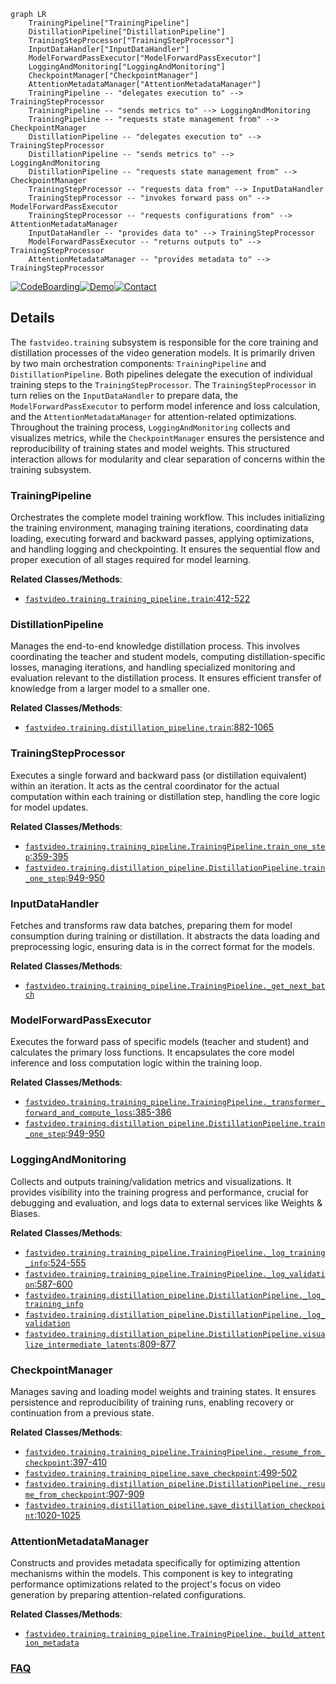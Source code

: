 ```mermaid
graph LR
    TrainingPipeline["TrainingPipeline"]
    DistillationPipeline["DistillationPipeline"]
    TrainingStepProcessor["TrainingStepProcessor"]
    InputDataHandler["InputDataHandler"]
    ModelForwardPassExecutor["ModelForwardPassExecutor"]
    LoggingAndMonitoring["LoggingAndMonitoring"]
    CheckpointManager["CheckpointManager"]
    AttentionMetadataManager["AttentionMetadataManager"]
    TrainingPipeline -- "delegates execution to" --> TrainingStepProcessor
    TrainingPipeline -- "sends metrics to" --> LoggingAndMonitoring
    TrainingPipeline -- "requests state management from" --> CheckpointManager
    DistillationPipeline -- "delegates execution to" --> TrainingStepProcessor
    DistillationPipeline -- "sends metrics to" --> LoggingAndMonitoring
    DistillationPipeline -- "requests state management from" --> CheckpointManager
    TrainingStepProcessor -- "requests data from" --> InputDataHandler
    TrainingStepProcessor -- "invokes forward pass on" --> ModelForwardPassExecutor
    TrainingStepProcessor -- "requests configurations from" --> AttentionMetadataManager
    InputDataHandler -- "provides data to" --> TrainingStepProcessor
    ModelForwardPassExecutor -- "returns outputs to" --> TrainingStepProcessor
    AttentionMetadataManager -- "provides metadata to" --> TrainingStepProcessor
```

[![CodeBoarding](https://img.shields.io/badge/Generated%20by-CodeBoarding-9cf?style=flat-square)](https://github.com/CodeBoarding/GeneratedOnBoardings)[![Demo](https://img.shields.io/badge/Try%20our-Demo-blue?style=flat-square)](https://www.codeboarding.org/demo)[![Contact](https://img.shields.io/badge/Contact%20us%20-%20contact@codeboarding.org-lightgrey?style=flat-square)](mailto:contact@codeboarding.org)

## Details

The `fastvideo.training` subsystem is responsible for the core training and distillation processes of the video generation models. It is primarily driven by two main orchestration components: `TrainingPipeline` and `DistillationPipeline`. Both pipelines delegate the execution of individual training steps to the `TrainingStepProcessor`. The `TrainingStepProcessor` in turn relies on the `InputDataHandler` to prepare data, the `ModelForwardPassExecutor` to perform model inference and loss calculation, and the `AttentionMetadataManager` for attention-related optimizations. Throughout the training process, `LoggingAndMonitoring` collects and visualizes metrics, while the `CheckpointManager` ensures the persistence and reproducibility of training states and model weights. This structured interaction allows for modularity and clear separation of concerns within the training subsystem.

### TrainingPipeline
Orchestrates the complete model training workflow. This includes initializing the training environment, managing training iterations, coordinating data loading, executing forward and backward passes, applying optimizations, and handling logging and checkpointing. It ensures the sequential flow and proper execution of all stages required for model learning.


**Related Classes/Methods**:

- <a href="https://github.com/hao-ai-lab/FastVideo/blob/main/fastvideo/training/training_pipeline.py#L412-L522" target="_blank" rel="noopener noreferrer">`fastvideo.training.training_pipeline.train`:412-522</a>


### DistillationPipeline
Manages the end-to-end knowledge distillation process. This involves coordinating the teacher and student models, computing distillation-specific losses, managing iterations, and handling specialized monitoring and evaluation relevant to the distillation process. It ensures efficient transfer of knowledge from a larger model to a smaller one.


**Related Classes/Methods**:

- <a href="https://github.com/hao-ai-lab/FastVideo/blob/main/fastvideo/training/distillation_pipeline.py#L882-L1065" target="_blank" rel="noopener noreferrer">`fastvideo.training.distillation_pipeline.train`:882-1065</a>


### TrainingStepProcessor
Executes a single forward and backward pass (or distillation equivalent) within an iteration. It acts as the central coordinator for the actual computation within each training or distillation step, handling the core logic for model updates.


**Related Classes/Methods**:

- <a href="https://github.com/hao-ai-lab/FastVideo/blob/main/fastvideo/training/training_pipeline.py#L359-L395" target="_blank" rel="noopener noreferrer">`fastvideo.training.training_pipeline.TrainingPipeline.train_one_step`:359-395</a>
- <a href="https://github.com/hao-ai-lab/FastVideo/blob/main/fastvideo/training/distillation_pipeline.py#L949-L950" target="_blank" rel="noopener noreferrer">`fastvideo.training.distillation_pipeline.DistillationPipeline.train_one_step`:949-950</a>


### InputDataHandler
Fetches and transforms raw data batches, preparing them for model consumption during training or distillation. It abstracts the data loading and preprocessing logic, ensuring data is in the correct format for the models.


**Related Classes/Methods**:

- <a href="https://github.com/hao-ai-lab/FastVideo/blob/main/fastvideo/training/training_pipeline.py" target="_blank" rel="noopener noreferrer">`fastvideo.training.training_pipeline.TrainingPipeline._get_next_batch`</a>


### ModelForwardPassExecutor
Executes the forward pass of specific models (teacher and student) and calculates the primary loss functions. It encapsulates the core model inference and loss computation logic within the training loop.


**Related Classes/Methods**:

- <a href="https://github.com/hao-ai-lab/FastVideo/blob/main/fastvideo/training/training_pipeline.py#L385-L386" target="_blank" rel="noopener noreferrer">`fastvideo.training.training_pipeline.TrainingPipeline._transformer_forward_and_compute_loss`:385-386</a>
- <a href="https://github.com/hao-ai-lab/FastVideo/blob/main/fastvideo/training/distillation_pipeline.py#L949-L950" target="_blank" rel="noopener noreferrer">`fastvideo.training.distillation_pipeline.DistillationPipeline.train_one_step`:949-950</a>


### LoggingAndMonitoring
Collects and outputs training/validation metrics and visualizations. It provides visibility into the training progress and performance, crucial for debugging and evaluation, and logs data to external services like Weights & Biases.


**Related Classes/Methods**:

- <a href="https://github.com/hao-ai-lab/FastVideo/blob/main/fastvideo/training/training_pipeline.py#L524-L555" target="_blank" rel="noopener noreferrer">`fastvideo.training.training_pipeline.TrainingPipeline._log_training_info`:524-555</a>
- <a href="https://github.com/hao-ai-lab/FastVideo/blob/main/fastvideo/training/training_pipeline.py#L587-L600" target="_blank" rel="noopener noreferrer">`fastvideo.training.training_pipeline.TrainingPipeline._log_validation`:587-600</a>
- <a href="https://github.com/hao-ai-lab/FastVideo/blob/main/fastvideo/training/distillation_pipeline.py" target="_blank" rel="noopener noreferrer">`fastvideo.training.distillation_pipeline.DistillationPipeline._log_training_info`</a>
- <a href="https://github.com/hao-ai-lab/FastVideo/blob/main/fastvideo/training/distillation_pipeline.py" target="_blank" rel="noopener noreferrer">`fastvideo.training.distillation_pipeline.DistillationPipeline._log_validation`</a>
- <a href="https://github.com/hao-ai-lab/FastVideo/blob/main/fastvideo/training/distillation_pipeline.py#L809-L877" target="_blank" rel="noopener noreferrer">`fastvideo.training.distillation_pipeline.DistillationPipeline.visualize_intermediate_latents`:809-877</a>


### CheckpointManager
Manages saving and loading model weights and training states. It ensures persistence and reproducibility of training runs, enabling recovery or continuation from a previous state.


**Related Classes/Methods**:

- <a href="https://github.com/hao-ai-lab/FastVideo/blob/main/fastvideo/training/training_pipeline.py#L397-L410" target="_blank" rel="noopener noreferrer">`fastvideo.training.training_pipeline.TrainingPipeline._resume_from_checkpoint`:397-410</a>
- <a href="https://github.com/hao-ai-lab/FastVideo/blob/main/fastvideo/training/training_pipeline.py#L499-L502" target="_blank" rel="noopener noreferrer">`fastvideo.training.training_pipeline.save_checkpoint`:499-502</a>
- <a href="https://github.com/hao-ai-lab/FastVideo/blob/main/fastvideo/training/distillation_pipeline.py#L907-L909" target="_blank" rel="noopener noreferrer">`fastvideo.training.distillation_pipeline.DistillationPipeline._resume_from_checkpoint`:907-909</a>
- <a href="https://github.com/hao-ai-lab/FastVideo/blob/main/fastvideo/training/distillation_pipeline.py#L1020-L1025" target="_blank" rel="noopener noreferrer">`fastvideo.training.distillation_pipeline.save_distillation_checkpoint`:1020-1025</a>


### AttentionMetadataManager
Constructs and provides metadata specifically for optimizing attention mechanisms within the models. This component is key to integrating performance optimizations related to the project's focus on video generation by preparing attention-related configurations.


**Related Classes/Methods**:

- <a href="https://github.com/hao-ai-lab/FastVideo/blob/main/fastvideo/training/training_pipeline.py" target="_blank" rel="noopener noreferrer">`fastvideo.training.training_pipeline.TrainingPipeline._build_attention_metadata`</a>




### [FAQ](https://github.com/CodeBoarding/GeneratedOnBoardings/tree/main?tab=readme-ov-file#faq)
